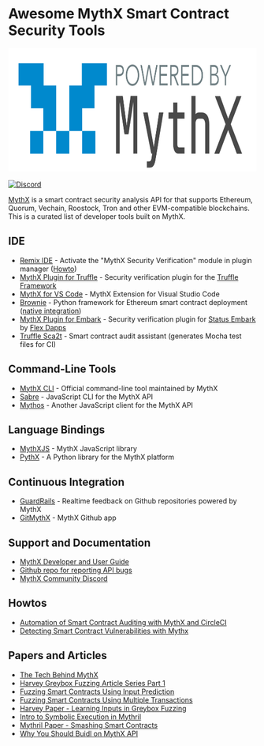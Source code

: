 # Awesome MythX Smart Contract Security Tools

<p align="center">
	<img src="mythx_powered.png" height="250px"/>
</p>


[![Discord](https://img.shields.io/discord/481002907366588416.svg)](https://discord.gg/E3YrVtG)

[MythX](https://mythx.io) is a smart contract security analysis API for that supports Ethereum, Quorum, Vechain, Roostock, Tron and other EVM-compatible blockchains. This is a curated list of developer tools built on MythX.

## IDE

- [Remix IDE](https://remix.ethereum.org/) - Activate the "MythX Security Verification" module in plugin manager ([Howto](https://docs.mythx.io/en/latest/tools/remix/index.html))
- [MythX Plugin for Truffle](https://github.com/ConsenSys/truffle-security) - Security verification plugin for the [Truffle Framework](https://truffleframework.com)
- [MythX for VS Code](https://marketplace.visualstudio.com/items?itemName=mirkogarozzo.mythxvsc) - MythX Extension for Visual Studio Code
- [Brownie](https://github.com/iamdefinitelyahuman/brownie) - Python framework for Ethereum smart contract deployment ([native integration](https://eth-brownie.readthedocs.io/en/latest/quickstart.html?highlight=mythx#scanning-for-security-vulnerabilities))
- [MythX Plugin for Embark](https://github.com/flex-dapps/embark-mythx) -  Security verification plugin for [Status Embark](https://embark.status.im) by [Flex Dapps](https://flexdapps.com)
- [Truffle Sca2t](https://github.com/tagomaru/truffle-sca2t) - Smart contract audit assistant (generates Mocha test files for CI)

## Command-Line Tools

- [MythX CLI](https://github.com/dmuhs/mythx-cli) -  Official command-line tool maintained by MythX
- [Sabre](https://github.com/b-mueller/sabre) - JavaScript CLI for the MythX API
- [Mythos](https://github.com/cleanunicorn/mythos) - Another JavaScript client for the MythX API

## Language Bindings

- [MythXJS](https://github.com/ConsenSys/mythxjs)  - MythX JavaScript library
- [PythX](https://github.com/dmuhs/PythX) - A Python library for the MythX platform

## Continuous Integration

- [GuardRails](https://www.guardrails.io/en) - Realtime feedback on Github repositories powered by MythX
- [GitMythX](https://github.com/apps/gitmythx) - MythX Github app

## Support and Documentation

- [MythX Developer and User Guide](https://docs.mythx.io/en/latest/)
- [Github repo for reporting API bugs](https://github.com/ConsenSys/mythx-developer-support)
- [MythX Community Discord](https://discord.gg/kktn8Wt)

## Howtos

- [Automation of Smart Contract Auditing with MythX and CircleCI](https://blog.goodaudience.com/automation-of-smart-contract-auditing-with-mythx-and-circleci-for-continuous-integration-191ec7adfc94)
- [Detecting Smart Contract Vulnerabilities with Mythx](https://medium.com/consensys-diligence/detecting-the-top-4-critical-smart-contract-vulnerabilities-with-mythx-9c568d7db7a6)

## Papers and Articles

- [The Tech Behind MythX](https://medium.com/consensys-diligence/the-tech-behind-mythx-smart-contract-security-analysis-32c849aedaef)
- [Harvey Greybox Fuzzing Article Series Part 1](https://medium.com/consensys-diligence/finding-vulnerabilities-in-smart-contracts-175c56affe2)
- [Fuzzing Smart Contracts Using Input Prediction](https://medium.com/consensys-diligence/fuzzing-smart-contracts-using-input-prediction-29b30ba8055c)
- [Fuzzing Smart Contracts Using Multiple Transactions](https://medium.com/consensys-diligence/fuzzing-smart-contracts-using-multiple-transactions-51471e4b3c69)
- [Harvey Paper - Learning Inputs in Greybox Fuzzing](https://arxiv.org/pdf/1807.07875.pdf)
- [Intro to Symbolic Execution in Mythril](https://medium.com/@joran.honig/introduction-to-mythril-classic-and-symbolic-execution-ef59339f259b)
- [Mythril Paper - Smashing Smart Contracts](https://conference.hitb.org/hitbsecconf2018ams/materials/D1T2%20-%20Bernhard%20Mueller%20-%20Smashing%20Ethereum%20Smart%20Contracts%20for%20Fun%20and%20ACTUAL%20Profit.pdf)
- [Why You Should Buidl on MythX API](https://medium.com/consensys-diligence/why-you-should-buidl-on-mythx-api-and-earn-revenue-share-in-dai-13d8bc7ca803)

